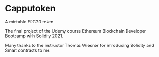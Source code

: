 # Capputoken
A mintable ERC20 token


The final project of the Udemy course Ethereum Blockchain Developer Bootcamp 
with Solidity 2021.

Many thanks to the instructor Thomas Wiesner for introducing Solidity and
Smart contracts to me.
